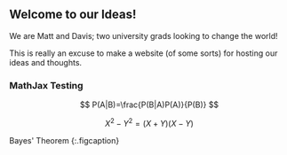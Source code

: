 ## Welcome to our Ideas!

We are Matt and Davis; two university grads looking to change the world!

This is really an excuse to make a website (of some sorts) for hosting our ideas and thoughts. 

### MathJax Testing

$$
P(A|B)=\frac{P(B|A)P(A)}{P(B)}
$$

$$
X^2 - Y^2 = (X+Y)(X-Y)
$$

Bayes' Theorem
{:.figcaption}

